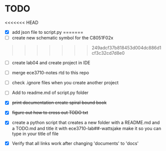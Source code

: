 TODO
====

<<<<<<< HEAD
- [X] add json file to script.py
=======
- [ ] create new schematic symbol for the C8051F02x
>>>>>>> 249adcf37b818453d004dc886d1cf3c32cd7d8e0
- [ ] create lab04 and create project in IDE
- [ ] merge ece3710-notes rtd to this repo
- [ ] check .ignore files when you create another project
- [ ] Add to readme.md of script.py folder
- [x] ~~print documentation create spiral bound book~~
- [x] ~~figure out how to cross out TODO txt~~
- [x] create a python script that creates a new folder with a README.md and a TODO.md and title it with ece3710-lab##-wattsjake make it so you can type in your title of file
- [x] Verify that all links work after changing 'documents' to 'docs'




